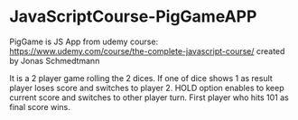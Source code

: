 # JavaScriptCourse-PigGameAPP

PigGame is JS  App from udemy course: https://www.udemy.com/course/the-complete-javascript-course/ created by Jonas Schmedtmann

It is a 2 player game rolling the 2 dices. If one of dice shows 1 as result player loses score and switches to player 2. 
HOLD option enables to keep current score and switches to other player turn.
First player who hits 101 as final score wins.

